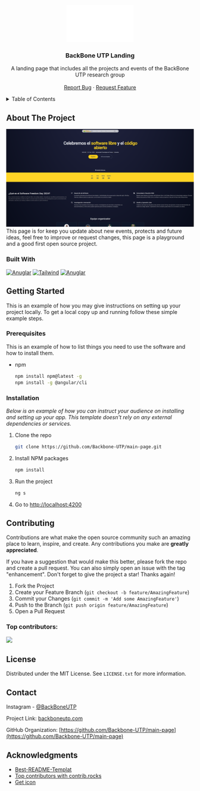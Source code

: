 

<!-- PROJECT LOGO -->
<br />
<div align="center">
    <img src="https://github.com/Backbone-UTP/logoBackBone/blob/main/circle_light.svg" alt="BackBone" width="180px" height="100px">

  <h3 align="center">BackBone UTP Landing</h3>

  <p align="center">
    A landing page that includes all the projects and events of the BackBone UTP research group
    <br /
    <br />
    <br />
    <a href="https://github.com/Backbone-UTP/main-page/issues/new">Report Bug</a>
    ·
    <a href="https://github.com/Backbone-UTP/main-page/issues/new">Request Feature</a>
  </p>
</div>



<!-- TABLE OF CONTENTS -->
<details>
  <summary>Table of Contents</summary>
  <ol>
    <li>
      <a href="#about-the-project">About The Project</a>
      <ul>
        <li><a href="#built-with">Built With</a></li>
      </ul>
    </li>
    <li>
      <a href="#getting-started">Getting Started</a>
      <ul>
        <li><a href="#prerequisites">Prerequisites</a></li>
        <li><a href="#installation">Installation</a></li>
      </ul>
    </li>
    <li><a href="#contributing">Contributing</a></li>
    <li><a href="#license">License</a></li>
    <li><a href="#contact">Contact</a></li>
    <li><a href="#acknowledgments">Acknowledgments</a></li>
  </ol>
</details>



<!-- ABOUT THE PROJECT -->
## About The Project

<img src="https://github.com/Backbone-UTP/logoBackBone/blob/main/screenshot.png" alt="Anuglar">
This page is for keep you update about new events, protects and future ideas, feel free to improve or request changes, this page is a playground and a good first open source project.




### Built With

<a href="https://angular.dev/" title="Angular"><img src="https://github.com/get-icon/geticon/raw/master/icons/angular.svg" alt="Anuglar" width="180px" height="100px"></a>
<a href="https://tailwindcss.com/" title="tailwindcss"><img src="https://github.com/get-icon/geticon/raw/master/icons/tailwindcss.svg" alt="Tailwind" width="180px" height="100px"></a>
<a href="https://github.com/standard/semistandard?tab=readme-ov-file" title="Semistandard"><img src="https://raw.githubusercontent.com/standard/semistandard/master/badge.svg" alt="Anuglar" width="180px" height="100px"></a>



<!-- GETTING STARTED -->
## Getting Started

This is an example of how you may give instructions on setting up your project locally.
To get a local copy up and running follow these simple example steps.

### Prerequisites

This is an example of how to list things you need to use the software and how to install them.
* npm
  ``` sh
  npm install npm@latest -g
  npm install -g @angular/cli
  ```
### Installation

_Below is an example of how you can instruct your audience on installing and setting up your app. This template doesn't rely on any external dependencies or services._

1. Clone the repo
   ```sh
   git clone https://github.com/Backbone-UTP/main-page.git
   ```
2. Install NPM packages
   ```sh
   npm install
   ```
3. Run the project
   ```sh
   ng s
   ```
3. Go to
	  [http://localhost:4200](http://localhost:4200)
   




<!-- CONTRIBUTING -->
## Contributing

Contributions are what make the open source community such an amazing place to learn, inspire, and create. Any contributions you make are **greatly appreciated**.

If you have a suggestion that would make this better, please fork the repo and create a pull request. You can also simply open an issue with the tag "enhancement".
Don't forget to give the project a star! Thanks again!

1. Fork the Project
2. Create your Feature Branch (`git checkout -b feature/AmazingFeature`)
3. Commit your Changes (`git commit -m 'Add some AmazingFeature'`)
4. Push to the Branch (`git push origin feature/AmazingFeature`)
5. Open a Pull Request

### Top contributors:

<a href="https://github.com/Backbone-UTP/main-page/graphs/contributors">
  <img src="https://contrib.rocks/image?repo=Backbone-UTP/main-page" />
</a>



<!-- LICENSE -->
## License

Distributed under the MIT License. See `LICENSE.txt` for more information.



<!-- CONTACT -->
## Contact

Instagram - [@BackBoneUTP](https://www.instagram.com/backboneutp/)

Project Link: [backboneutp.com](https://backboneutp.com)

GitHub Organization: [https://github.com/Backbone-UTP/main-page](https://github.com/Backbone-UTP/main-page)




<!-- ACKNOWLEDGMENTS -->
## Acknowledgments


* [Best-README-Templat](https://github.com/othneildrew/Best-README-Template)
* [Top contributors with contrib.rocks ](https://contrib.rocks)
* [Get icon](https://github.com/get-icon/geticon)




